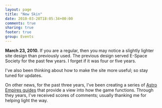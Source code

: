 ```yaml
---
layout: page
title: "New Skin"
date: 2010-03-28T18:05:34+00:00
comments: true
sharing: true
footer: true
group: Events
---
```


**March 23, 2010.**
<a name='teaser'></a>If you are a regular, then you may notice a slightly lighter site design than previously used. The previous design served E-Space Society for the past few years. I forget if it was four or five years.

<a name='body'></a>
I've also been thinking about how to make the site more useful; so stay tuned for updates.

On other news, for the past three years, I've been creating a series of [Astro Empires guides](/events/astro-empires) that provide a view into how the game functions. Through they years, I've received scores of comments; usually thanking me for helping light the way.
